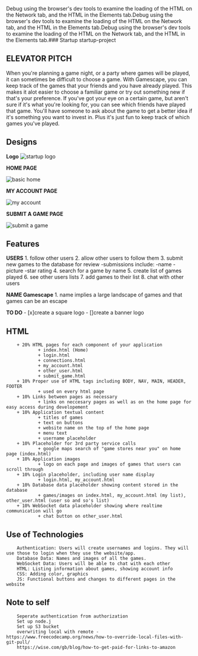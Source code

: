 Debug using the browser's dev tools to examine the loading of the HTML on the Network tab, and the HTML in the Elements tab.Debug using the browser's dev tools to examine the loading of the HTML on the Network tab, and the HTML in the Elements tab.Debug using the browser's dev tools to examine the loading of the HTML on the Network tab, and the HTML in the Elements tab.### Startup
startup-project

## ELEVATOR PITCH

When you're planning a game night, or a party where games will be played, it can sometimes be difficult to choose a game. With Gamescape, you can keep track of the games that your friends and you have already played. This makes it alot easier to choose a familiar game or try out something new if that's your preference. If you've got your eye on a certain game, but aren't sure if it's what you're looking for, you can see which friends have played that game. You'll have someone to ask about the game to get a better idea if it's something you want to invest in. Plus it's just fun to keep track of which games you've played.

## Designs

**Logo**
![startup logo](https://github.com/lexiloocastle/startup/assets/156277323/980a9a07-b043-40ff-84c0-5b208f6b36fd)



**HOME PAGE**

![basic home](https://github.com/lexiloocastle/startup/assets/156277323/1ed4ac94-9d8d-45df-9c3a-31f05f2f667c)


**MY ACCOUNT PAGE**

![my account](https://github.com/lexiloocastle/startup/assets/156277323/079776f3-87ea-41f0-bf08-15fa0deac7a6)


**SUBMIT A GAME PAGE**

![submit a game](https://github.com/lexiloocastle/startup/assets/156277323/1759f766-b93c-4e19-8f89-df3866d89838)

## Features

**USERS** 
        1. follow other users
        2. allow other users to follow them
        3. submit new games to the database for review
            -submissions include:
                -name
                -picture
                -star rating
        4. search for a game by name
        5. create list of games played
        6. see other users lists
        7. add games to their list
        8. chat with other users

**NAME Gamescape**
        1. name implies a large landscape of games and that games can be an escape

**TO DO**
        - [x]create a square logo
        - []create a banner logo
## HTML 
        + 20% HTML pages for each component of your application
                + index.html (Home)
                + login.html 
                + connections.html
                + my_account.html
                + other_user.html
                + submit_game.html
        + 10% Proper use of HTML tags including BODY, NAV, MAIN, HEADER, FOOTER
                + used on every html page
        + 10% Links between pages as necessary
                + links on neccesary pages as well as on the home page for easy access during developement
        + 10% Application textual content
                + titles of games
                + text on buttons
                + website name on the top of the home page
                + menu text 
                + username placeholder
        + 10% Placeholder for 3rd party service calls
                + google maps search of "game stores near you" on home page (index.html)
        + 10% Application images
                + logo on each page and images of games that users can scroll through
        + 10% Login placeholder, including user name display
                + login.html, my_account.html
        + 10% Database data placeholder showing content stored in the database
                + games/images on index.html, my_account.html (my list), other_user.html (user so and so's list)
        + 10% WebSocket data placeholder showing where realtime communication will go
                + chat button on other_user.html
                
## Use of Technologies
        Authentication: Users will create usernames and logins. They will use those to login when they use the website/app.
        Database Data: Names and images of all the games.
        WebSocket Data: Users will be able to chat with each other
        HTML: Listing information about games, showing account info
        CSS: Adding color, graphics
        JS: Functional buttons and changes to different pages in the website
## Note to self
        Seperate authentication from authorization
        Set up node.j
        Set up S3 bucket
        overwriting local with remote - https://www.freecodecamp.org/news/how-to-override-local-files-with-git-pull/
        https://wise.com/gb/blog/how-to-get-paid-for-links-to-amazon
        
        
